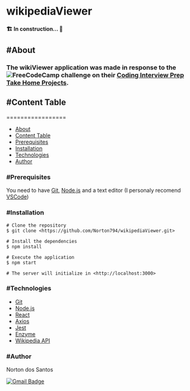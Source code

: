 # wikipediaViewer


#### 🏗️ In construction... 🔧

## #About

### The wikiViewer application was made in response to the ![FreeCodeCamp](https://img.shields.io/badge/Freecodecamp-%23123.svg?&style=for-the-badge&logo=freecodecamp&logoColor=green) challenge on their [Coding Interview Prep Take Home Projects](https://www.freecodecamp.org/learn/coding-interview-prep/#take-home-projects).

## #Content Table
=================
<!--ts-->
   * [About](#About)
   * [Content Table](#Content)
   * [Prerequisites](#Prerequisites)
   * [Installation](#Installation)
   * [Technologies](#Technologies)
   * [Author](#Author)
<!--te-->

### #Prerequisites

You need to have [Git](https://git-scm.com/), [Node.js](https://nodejs.org/en/) and a text editor (I personaly recomend [VSCode](https://code.visualstudio.com/))

### #Installation

```
# Clone the repository
$ git clone <https://github.com/Norton794/wikipediaViewer.git>

# Install the dependencies
$ npm install

# Execute the application
$ npm start

# The server will initialize in <http://localhost:3000> 
```

### #Technologies

- [Git](https://git-scm.com/)
- [Node.js](https://nodejs.org/en/)
- [React](https://pt-br.reactjs.org/)
- [Axios](https://axios-http.com/docs/intro)
- [Jest](https://jestjs.io/pt-BR/)
- [Enzyme](https://github.com/enzymejs/enzyme)
- [Wikipedia API](https://www.mediawiki.org/wiki/API:Main_page)

### #Author

Norton dos Santos

[![Gmail Badge](https://img.shields.io/badge/-nortonsantos79@gmail.com-c14438?style=flat-square&logo=Gmail&logoColor=white&link=mailto:nortonsantos79@gmail.com)](mailto:nortonsantos79@gmail.com)
